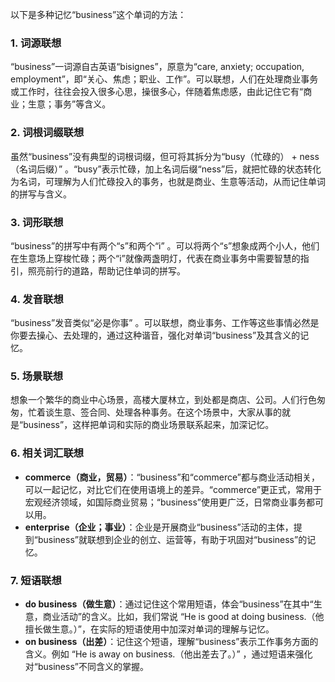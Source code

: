 以下是多种记忆“business”这个单词的方法：

### 1. 词源联想
“business”一词源自古英语“bisignes”，原意为“care, anxiety; occupation, employment”，即“关心、焦虑；职业、工作”。可以联想，人们在处理商业事务或工作时，往往会投入很多心思，操很多心，伴随着焦虑感，由此记住它有“商业；生意；事务”等含义。

### 2. 词根词缀联想
虽然“business”没有典型的词根词缀，但可将其拆分为“busy（忙碌的） + ness（名词后缀）” 。“busy”表示忙碌，加上名词后缀“ness”后，就把忙碌的状态转化为名词，可理解为人们忙碌投入的事务，也就是商业、生意等活动，从而记住单词的拼写与含义。

### 3. 词形联想
“business”的拼写中有两个“s”和两个“i” 。可以将两个“s”想象成两个小人，他们在生意场上穿梭忙碌；两个“i”就像两盏明灯，代表在商业事务中需要智慧的指引，照亮前行的道路，帮助记住单词的拼写。

### 4. 发音联想
“business”发音类似“必是你事” 。可以联想，商业事务、工作等这些事情必然是你要去操心、去处理的，通过这种谐音，强化对单词“business”及其含义的记忆。

### 5. 场景联想
想象一个繁华的商业中心场景，高楼大厦林立，到处都是商店、公司。人们行色匆匆，忙着谈生意、签合同、处理各种事务。在这个场景中，大家从事的就是“business”，这样把单词和实际的商业场景联系起来，加深记忆。

### 6. 相关词汇联想
 - **commerce（商业，贸易）**：“business”和“commerce”都与商业活动相关，可以一起记忆，对比它们在使用语境上的差异。“commerce”更正式，常用于宏观经济领域，如国际商业贸易；“business”使用更广泛，日常商业事务都可以用。
 - **enterprise（企业；事业）**：企业是开展商业“business”活动的主体，提到“business”就联想到企业的创立、运营等，有助于巩固对“business”的记忆。

### 7. 短语联想
 - **do business（做生意）**：通过记住这个常用短语，体会“business”在其中“生意，商业活动”的含义。比如，我们常说 “He is good at doing business.（他擅长做生意。）”，在实际的短语使用中加深对单词的理解与记忆。
 - **on business（出差）**：记住这个短语，理解“business”表示工作事务方面的含义。例如 “He is away on business.（他出差去了。）” ，通过短语来强化对“business”不同含义的掌握。 